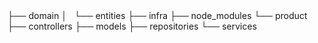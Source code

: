 <root>
  ├── domain             
  │   └── entities       
  ├── infra
  ├── node_modules
  └── product
      ├── controllers
      ├── models
      ├── repositories
      └── services